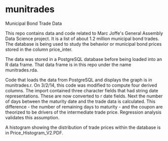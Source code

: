 munitrades
==========

Municipal Bond Trade Data

This repo contains data and code related to Marc Joffe's General Assembly Data Science project.  It is a list of about 1.2 million municipal bond trades.  The database is being used to study the behavior or municipal bond prices stored in the column price_inter.

The data was stored in a PostgreSQL database before being loaded into an R data frame.  That data frame is in this repo under the name munitrades.rda.

Code that loads the data from PostgreSQL and displays the graph is in munitrades.r.  On 3/2/14, this code was modified to compute four derived columns.  The import contained three character fields that had string date representations.  These are now converted to r date fields. Next the number of days between the maturity date and the trade data is calculated. This difference - the number of remaining days to maturity - and the coupon are theorized to be drivers of the intermediate trade price.  Regression analysis validates this assumption.

A histogram showing the distribution of trade prices within the database is in Price_Histogram_V2.PDF.

